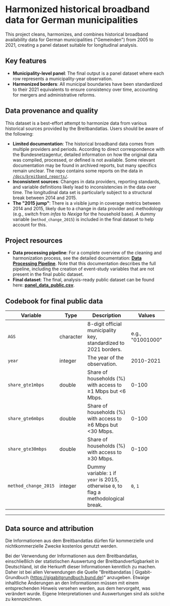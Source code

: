 # Harmonized historical broadband data for German municipalities

This project cleans, harmonizes, and combines historical broadband availability data for German municipalities ("Gemeinden") from 2005 to 2021, creating a panel dataset suitable for longitudinal analysis.

## Key features

- **Municipality-level panel**: The final output is a panel dataset where each row represents a municipality-year observation.
- **Harmonized borders**: All municipal boundaries have been standardized to their 2021 equivalents to ensure consistency over time, accounting for mergers and administrative reforms.

## Data provenance and quality

This dataset is a best-effort attempt to harmonize data from various historical sources provided by the Breitbandatlas. Users should be aware of the following:

- **Limited documentation**: The historical broadband data comes from multiple providers and periods. According to direct correspondence with the Bundesnetzagentur, detailed information on how the original data was compiled, processed, or defined is not available. Some relevant documentation may be found in archived reports, but many specifics remain unclear. The repo contains some reports on the data in [`/docs/breitband_reports/`](./docs/breitband_reports/).
- **Inconsistent sources**: Changes in data providers, reporting standards, and variable definitions likely lead to inconsistencies in the data over time. The longitudinal data set is particularly subject to a structural break between 2014 and 2015.
- **The "2015 jump"**: There is a visible jump in coverage metrics between 2014 and 2015, likely due to a change in data provider and methodology (e.g., switch from *infas* to *Nexiga* for the household base). A dummy variable (`method_change_2015`) is included in the final dataset to help account for this.

## Project resources

- **Data processing pipeline**: For a complete overview of the cleaning and harmonization process, see the detailed documentation: **[Data Processing Pipeline](./docs/data_processing_pipeline.md)**. Note that this documentation describes the full pipeline, including the creation of event-study variables that are not present in the final public dataset.
- **Final dataset**: The final, analysis-ready public dataset can be found here: **[panel_data_public.csv](./output/panel_data_public.csv)**.

## Codebook for final public data

| Variable             | Type      | Description                                                                                                                   | Values                                                                |
| -------------------- | --------- | ----------------------------------------------------------------------------------------------------------------------------- | --------------------------------------------------------------------- |
| `AGS`                | character | 8-digit official municipality key, standardized to 2021 borders.                                                              | e.g., "01001000"                                                      |
| `year`               | integer   | The year of the observation.                                                                                                  | 2010-2021                                                             |
| `share_gte1mbps`     | double    | Share of households (%) with access to ≥1 Mbps but <6 Mbps.                                                                   | 0-100                                                                 |
| `share_gte6mbps`     | double    | Share of households (%) with access to ≥6 Mbps but <30 Mbps.                                                                  | 0-100                                                                 |
| `share_gte30mbps`    | double    | Share of households (%) with access to ≥30 Mbps.                                                                              | 0-100                                                                 |
| `method_change_2015` | integer   | Dummy variable: `1` if `year` is 2015, otherwise `0`, to flag a methodological break.                                         | `0`, `1`                                                              |

---

## Data source and attribution

Die Informationen aus dem Breitbandatlas dürfen für kommerzielle und nichtkommerzielle Zwecke kostenlos genutzt werden.

Bei der Verwendung der Informationen aus dem Breitbandatlas, einschließlich der statistischen Auswertung der Breitbandverfügbarkeit in Deutschland, ist die Herkunft dieser Informationen kenntlich zu machen. Daher ist bei allen Verwendungen die Quelle "Breitbandatlas | Gigabit-Grundbuch (<https://gigabitgrundbuch.bund.de>)" anzugeben.
Etwaige inhaltliche Änderungen an den Informationen müssen mit einem entsprechenden Hinweis versehen werden, aus dem hervorgeht, was verändert wurde. Eigene Interpretationen und Auswertungen sind als solche zu kennzeichnen.
